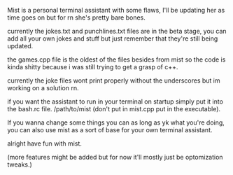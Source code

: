 Mist is a personal terminal assistant with some flaws, I'll be updating her as time goes on but for rn she's pretty bare bones.

currently the jokes.txt and punchlines.txt files are in the beta stage, you can add all your own jokes and stuff but just remember that they're still being updated.

the games.cpp file is the oldest of the files besides from mist so the code is kinda shitty because i was still trying to get a grasp of c++.

currently the joke files wont print properly without the underscores but im working on a solution rn.

if you want the assistant to run in your terminal on startup simply put it into the bash.rc file.
/path/to/mist (don't put in mist.cpp put in the executable).

If you wanna change some things you can as long as yk what you're doing, you can also use mist as a sort of base for your own terminal assistant.

alright have fun with mist.

(more features might be added but for now it'll mostly just be optomization tweaks.)
